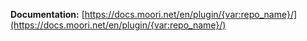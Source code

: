**Documentation:** [https://docs.moori.net/en/plugin/{var:repo_name}/](https://docs.moori.net/en/plugin/{var:repo_name}/)
